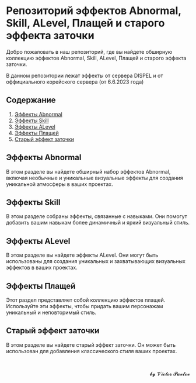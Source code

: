 <h1>Репозиторий эффектов Abnormal, Skill, ALevel, Плащей и старого эффекта заточки</h1>

<p>Добро пожаловать в наш репозиторий, где вы найдете обширную коллекцию эффектов Abnormal, Skill, ALevel, Плащей и старого эффекта заточки.&nbsp;</p>

<p>В данном репозитории лежат эффекты от сервера DISPEL и от оффициального корейского сервера (от 6.6.2023 года)&nbsp;</p>

<h2>Содержание</h2>

<ol>
	<li><a href="#эффекты-abnormal">Эффекты Abnormal</a></li>
	<li><a href="#эффекты-skill">Эффекты Skill</a></li>
	<li><a href="#эффекты-alevel">Эффекты ALevel</a></li>
	<li><a href="#эффекты-плащей">Эффекты Плащей</a></li>
	<li><a href="#старый-эффект-заточки">Старый эффект заточки</a></li>
</ol>

<h2>Эффекты Abnormal</h2>

<p>В этом разделе вы найдете обширный набор эффектов Abnormal, включая необычные и уникальные визуальные эффекты для создания уникальной атмосферы в ваших проектах.</p>

<h2>Эффекты Skill</h2>

<p>В этом разделе собраны эффекты, связанные с навыками. Они помогут добавить вашим навыкам более динамичный и яркий визуальный стиль.</p>

<h2>Эффекты ALevel</h2>

<p>В этом разделе вы найдете эффекты ALevel. Они могут быть использованы для создания уникальных и захватывающих визуальных эффектов в ваших проектах.</p>

<h2>Эффекты Плащей</h2>

<p>Этот раздел представляет собой коллекцию эффектов плащей. Используйте эти эффекты, чтобы придать вашим персонажам уникальный и неповторимый стиль.</p>

<h2>Старый эффект заточки</h2>

<p>В этом разделе вы найдете старый эффект заточки. Он может быть использован для добавления классического стиля ваших проектах.</p>

<p>&nbsp;</p>

<p style="text-align:right">𝓫𝔂 𝓥𝓲𝓬𝓽𝓸𝓻 𝓟𝓪𝓿𝓵𝓸𝓿</p>
